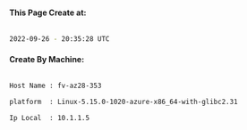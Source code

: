 
   
#### This Page Create at:

```bash

2022-09-26 - 20:35:28 UTC

```

#### Create By Machine:

```bash

Host Name : fv-az28-353

platform  : Linux-5.15.0-1020-azure-x86_64-with-glibc2.31

Ip Local  : 10.1.1.5

```


